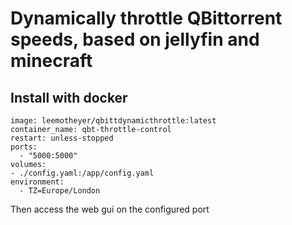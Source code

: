# Dynamically throttle QBittorrent speeds, based on jellyfin and minecraft

## Install with docker

```docker
image: leemotheyer/qbittdynamicthrottle:latest
container_name: qbt-throttle-control
restart: unless-stopped
ports:
  - "5000:5000"
volumes:
- ./config.yaml:/app/config.yaml
environment:
  - TZ=Europe/London
```

Then access the web gui on the configured port

